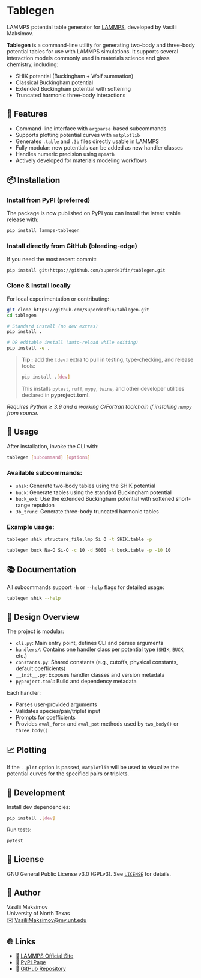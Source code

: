 # Tablegen

LAMMPS potential table generator for [LAMMPS](https://lammps.sandia.gov), developed by Vasilii Maksimov.

**Tablegen** is a command-line utility for generating two-body and three-body potential tables for use with LAMMPS simulations. It supports several interaction models commonly used in materials science and glass chemistry, including:

- SHIK potential (Buckingham + Wolf summation)
- Classical Buckingham potential
- Extended Buckingham potential with softening
- Truncated harmonic three-body interactions

## 🔧 Features

- Command-line interface with `argparse`-based subcommands
- Supports plotting potential curves with `matplotlib`
- Generates `.table` and `.3b` files directly usable in LAMMPS
- Fully modular: new potentials can be added as new handler classes
- Handles numeric precision using `mpmath`
- Actively developed for materials modeling workflows

## 📦 Installation

### Install from PyPI (preferred)

The package is now published on PyPI you can install the latest stable release with:

```bash
pip install lammps-tablegen
```

### Install directly from GitHub (bleeding‑edge)

If you need the most recent commit:

```bash
pip install git+https://github.com/superde1fin/tablegen.git
```

### Clone & install locally

For local experimentation or contributing:

```bash
git clone https://github.com/superde1fin/tablegen.git
cd tablegen

# Standard install (no dev extras)
pip install .

# OR editable install (auto‑reload while editing)
pip install -e .
```

> **Tip :** add the `[dev]` extra to pull in testing, type‑checking, and release tools:
>
> ```bash
> pip install .[dev]
> ```
>
> This installs `pytest`, `ruff`, `mypy`, `twine`, and other developer utilities declared in **pyproject.toml**.

*Requires Python ≥ 3.9 and a working C/Fortran toolchain if installing `numpy` from source.*

## 🥪 Usage

After installation, invoke the CLI with:

```bash
tablegen [subcommand] [options]
```

### Available subcommands:

- `shik`: Generate two-body tables using the SHIK potential
- `buck`: Generate tables using the standard Buckingham potential
- `buck_ext`: Use the extended Buckingham potential with softened short-range repulsion
- `3b_trunc`: Generate three-body truncated harmonic tables

### Example usage:

```bash
tablegen shik structure_file.lmp Si O -t SHIK.table -p
```

```bash
tablegen buck Na-O Si-O -c 10 -d 5000 -t buck.table -p -10 10
```

## 📚 Documentation

All subcommands support `-h` or `--help` flags for detailed usage:

```bash
tablegen shik --help
```

## 🧠 Design Overview

The project is modular:

- `cli.py`: Main entry point, defines CLI and parses arguments
- `handlers/`: Contains one handler class per potential type (`SHIK`, `BUCK`, etc.)
- `constants.py`: Shared constants (e.g., cutoffs, physical constants, default coefficients)
- `__init__.py`: Exposes handler classes and version metadata
- `pyproject.toml`: Build and dependency metadata

Each handler:
- Parses user-provided arguments
- Validates species/pair/triplet input
- Prompts for coefficients
- Provides `eval_force` and `eval_pot` methods used by `two_body()` or `three_body()`

## 📈 Plotting

If the `--plot` option is passed, `matplotlib` will be used to visualize the potential curves for the specified pairs or triplets.

## 🥪 Development

Install dev dependencies:

```bash
pip install .[dev]
```

Run tests:

```bash
pytest
```

## 🔖 License

GNU General Public License v3.0 (GPLv3). See [`LICENSE`](LICENSE) for details.

## 👤 Author

Vasilii Maksimov  
University of North Texas  
✉️ VasiliiMaksimov@my.unt.edu

## 🌐 Links

- 🔬 [LAMMPS Official Site](https://lammps.sandia.gov)
- 📆 [PyPI Page](https://pypi.org/project/lammps-tablegen)
- 🐙 [GitHub Repository](https://github.com/superde1fin/tablegen)

